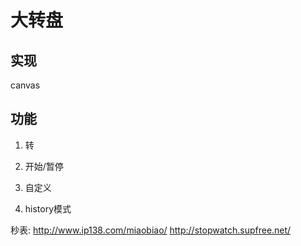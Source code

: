 # 大转盘

## 实现

canvas

## 功能

1. 转

2. 开始/暂停

3. 自定义

4. history模式

秒表:
http://www.ip138.com/miaobiao/
http://stopwatch.supfree.net/
